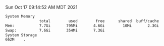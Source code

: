 Sun Oct 17 09:14:52 AM MDT 2021
```bash
System Memory
               total        used        free      shared  buff/cache   available
Mem:           7.7Gi       795Mi       4.6Gi        10Mi       2.3Gi       6.6Gi
Swap:          7.6Gi       354Mi       7.3Gi
System Storage
662M	.
```
```bash
